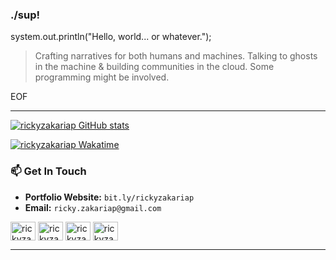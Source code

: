 ### ./sup!

system.out.println("Hello, world... or whatever.");

> Crafting narratives for both humans and machines.
> Talking to ghosts in the machine & building communities in the cloud.
> Some programming might be involved.

EOF

---

[![rickyzakariap GitHub stats](https://github-readme-stats.vercel.app/api?username=rickyzakariap&theme=ayu-mirage)](https://github.com/rickyzakariap/github-readme-stats)

[![rickyzakariap Wakatime](https://github-readme-stats.vercel.app/api/wakatime?username=rickyzakariap&theme=ayu-mirage&layout=compact)](https://github.com/rickyzakariap/github-readme-stats)

### 📫 Get In Touch

* **Portfolio Website:** `bit.ly/rickyzakariap`
* **Email:** `ricky.zakariap@gmail.com`

<p align="left">
<a href="https://dev.to/rickyzakariap" target="blank"><img align="center" src="https://raw.githubusercontent.com/rahuldkjain/github-profile-readme-generator/master/src/images/icons/Social/devto.svg" alt="rickyzakariap" height="30" width="40" /></a>
<a href="https://twitter.com/rickyzakariap" target="blank"><img align="center" src="https://raw.githubusercontent.com/rahuldkjain/github-profile-readme-generator/master/src/images/icons/Social/twitter.svg" alt="rickyzakariap" height="30" width="40" /></a>
<a href="https://linkedin.com/in/rickyzakariap" target="blank"><img align="center" src="https://raw.githubusercontent.com/rahuldkjain/github-profile-readme-generator/master/src/images/icons/Social/linked-in-alt.svg" alt="rickyzakariap" height="30" width="40" /></a>
<a href="https://instagram.com/rickyzakariap" target="blank"><img align="center" src="https://raw.githubusercontent.com/rahuldkjain/github-profile-readme-generator/master/src/images/icons/Social/instagram.svg" alt="rickyzakariap" height="30" width="40" /></a>
</p>

---
